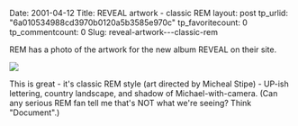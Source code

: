 Date: 2001-04-12
Title: REVEAL artwork - classic REM
layout: post
tp_urlid: "6a010534988cd3970b0120a5b3585e970c"
tp_favoritecount: 0
tp_commentcount: 0
Slug: reveal-artwork---classic-rem

REM has a photo of the artwork for the new album REVEAL on their site.<p>

<a href="http://www.remhq.com/html/reveal_news/reveal_news.html"><img border="0" src="https://www.remhq.com/html/reveal_news/images/reveal_04.jpg" /></a>

<p>This is great - it&#39;s classic REM style (art directed by Micheal Stipe) - UP-ish lettering, country landscape, and shadow of Michael-with-camera. (Can any serious REM fan tell me that&#39;s NOT what we&#39;re seeing? Think &quot;Document&quot;.)</p></p>
